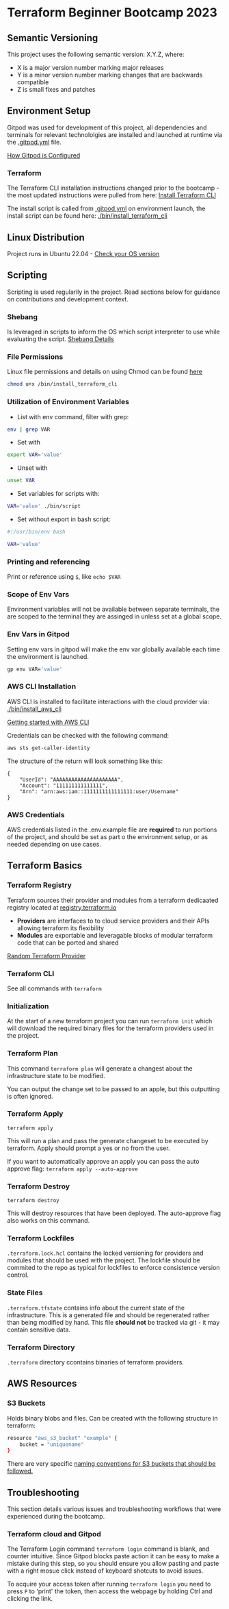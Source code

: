 # Terraform Beginner Bootcamp 2023

## Semantic Versioning

This project uses the following semantic version: X.Y.Z, where:

-   X is a major version number marking major releases
-   Y is a minor version number marking changes that are backwards compatible
-   Z is small fixes and patches

## Environment Setup

Gitpod was used for development of this project, all dependencies and terminals for relevant technololgies are installed and launched at runtime via the [.gitpod.yml](.gitpod.yml) file.

[How Gitpod is Configured](https://www.gitpod.io/docs/configure/workspaces/tasks)

### Terraform

The Terraform CLI installation instructions changed prior to the bootcamp - the most updated instructions were pulled from here: [Install Terraform CLI](https://developer.hashicorp.com/terraform/tutorials/aws-get-started/install-cli)

The install script is called from [.gitpod.yml](.gitpod.yml) on environment launch, the install script can be found here: [./bin/install_terraform_cli](./bin/install_terraform_cli)

## Linux Distribution

Project runs in Ubuntu 22.04 - [Check your OS version](https://www.cyberciti.biz/faq/how-to-check-os-version-in-linux-command-line/)

## Scripting

Scripting is used regularily in the project. Read sections below for guidance on contributions and development context.

### Shebang

Is leveraged in scripts to inform the OS which script interpreter to use while evaluating the script. [Shebang Details](https://bash.cyberciti.biz/guide/Shebang)

### File Permissions

Linux file permissions and details on using Chmod can be found [here](https://linuxize.com/post/chmod-command-in-linux/)

```sh
chmod u+x /bin/install_terraform_cli
```

### Utilization of Environment Variables

-   List with env command, filter with grep:

```sh
env | grep VAR
```

-   Set with

```sh
export VAR='value'
```

-   Unset with

```sh
unset VAR
```

-   Set variables for scripts with:

```sh
VAR='value' ./bin/script
```

-   Set without export in bash script:

```sh
#!/usr/bin/env bash

VAR='value'
```

### Printing and referencing

Print or reference using `$`, like `echo $VAR`

### Scope of Env Vars

Environment variables will not be available between separate terminals, the are scoped to the terminal they are assinged in unless set at a global scope.

### Env Vars in Gitpod

Setting env vars in gitpod will make the env var globally available each time the environment is launched.

```sh
gp env VAR='value'
```

### AWS CLI Installation

AWS CLI is installed to facilitate interactions with the cloud provider via: [./bin/install_aws_cli](./bin/install_aws_cli)

[Getting started with AWS CLI](https://docs.aws.amazon.com/cli/latest/userguide/cli-chap-getting-started.html)

Credentials can be checked with the following command:

```sh
aws sts get-caller-identity
```

The structure of the return will look something like this:

```
{
    "UserId": "AAAAAAAAAAAAAAAAAAAAA",
    "Account": "111111111111111",
    "Arn": "arn:aws:iam::1111111111111111:user/Username"
}
```

### AWS Credentials

AWS credentials listed in the .env.example file are **required** to run portions of the project, and should be set as part o the environment setup, or as needed depending on use cases.


## Terraform Basics

### Terraform Registry

Terraform sources their provider and modules from a terraform dedicaated registry located at [registry.terraform.io](https://registry.terraform.io/)

- **Providers** are interfaces to to cloud service providers and their APIs allowing terraform its flexibility
- **Modules** are exportable and leveragable blocks of modular terraform code that can be ported and shared

[Random Terraform Provider](https://registry.terraform.io/providers/hashicorp/random/latest)

### Terraform CLI

See all commands with `terraform`

### Initialization

At the start of a new terraform project you can run `terraform init` which will download the required binary files for the terraform providers used in the project.

### Terraform Plan

This command `terraform plan` will generate a changest about the infrastructure state to be modified.

You can output the change set to be passed to an apple, but this outputting is often ignored.

### Terraform Apply

`terraform apply`

This will run a plan and pass the generate changeset to be executed by terraform. Apply should prompt a yes or no from the user.

If you want to automatically approve an apply you can pass the auto approve flag: `terraform apply --auto-approve`

### Terraform Destroy

`terraform destroy`

This will destroy resources that have been deployed. The auto-approve flag also works on this command.

### Terraform Lockfiles

`.terraform.lock.hcl` contains the locked versioning for providers and modules that should be used with the project. The lockfile should be commited to the repo as typical for lockfiles to enforce consistence version control.

### State Files

`.terraform.tfstate` contains info about the current state of the infrastructure. This is a generated file and should be regenerated rather than being modified by hand. This file **should not** be tracked via git - it may contain sensitive data.

### Terraform Directory

`.terraform` directory ccontains binaries of terraform providers.

## AWS Resources

### S3 Buckets

Holds binary blobs and files. Can be created with the following structure in terraform: 

```sh
resource "aws_s3_bucket" "example" {
    bucket = "uniquename"
}
```

There are very specific [naming conventions for S3 buckets that should be followed.](https://docs.aws.amazon.com/AmazonS3/latest/userguide/bucketnamingrules.html)

## Troubleshooting

This section details various issues and troubleshooting workflows that were experienced during the bootcamp.

### Terraform cloud and Gitpod

The Terraform Login command `terraform login` command is blank, and counter intuitive. Since Gitpod blocks paste action it can be easy to make a mistake during this step, so you should ensure you allow pasting and paste with a right mosue click instead of keyboard shotcuts to avoid issues.

To acquire your access token after running `terraform login` you need to press `P` to 'print' the token, then access the webpage by holding Ctrl and clicking the link. 